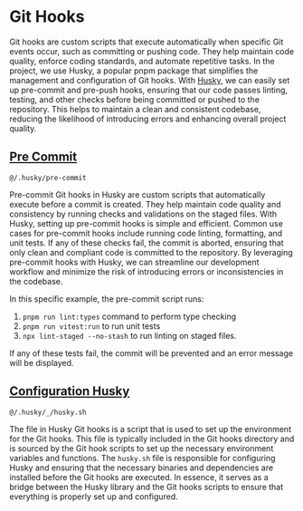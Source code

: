 # Git Hooks

Git hooks are custom scripts that execute automatically when specific Git events occur, such as committing or pushing code. They help maintain code quality, enforce coding standards, and automate repetitive tasks. In the project, we use Husky, a popular pnpm package that simplifies the management and configuration of Git hooks. With [Husky](https://typicode.github.io/husky), we can easily set up pre-commit and pre-push hooks, ensuring that our code passes linting, testing, and other checks before being committed or pushed to the repository. This helps to maintain a clean and consistent codebase, reducing the likelihood of introducing errors and enhancing overall project quality.

## [Pre Commit](https://typicode.github.io/husky/#/?id=create-a-hook)

`@/.husky/pre-commit`

Pre-commit Git hooks in Husky are custom scripts that automatically execute before a commit is created. They help maintain code quality and consistency by running checks and validations on the staged files. With Husky, setting up pre-commit hooks is simple and efficient. Common use cases for pre-commit hooks include running code linting, formatting, and unit tests. If any of these checks fail, the commit is aborted, ensuring that only clean and compliant code is committed to the repository. By leveraging pre-commit hooks with Husky, we can streamline our development workflow and minimize the risk of introducing errors or inconsistencies in the codebase.

In this specific example, the pre-commit script runs:

1. `pnpm run lint:types` command to perform type checking
2. `pnpm run vitest:run` to run unit tests
3. `npx lint-staged --no-stash` to run linting on staged files.

If any of these tests fail, the commit will be prevented and an error message will be displayed.

## [Configuration Husky](https://typicode.github.io/husky/#/?id=install)

`@/.husky/_/husky.sh`

The file in Husky Git hooks is a script that is used to set up the environment for the Git hooks. This file is typically included in the Git hooks directory and is sourced by the Git hook scripts to set up the necessary environment variables and functions. The `husky.sh` file is responsible for configuring Husky and ensuring that the necessary binaries and dependencies are installed before the Git hooks are executed. In essence, it serves as a bridge between the Husky library and the Git hooks scripts to ensure that everything is properly set up and configured.
